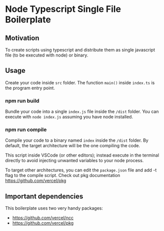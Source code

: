# Node Typescript Single File Boilerplate

## Motivation

To create scripts using typescript and distribute them as single javascript file (to be executed with node) or binary.

## Usage

Create your code inside `src` folder. The function `main()` inside `index.ts` is the program entry point.

### npm run build
Bundle your code into a single `index.js` file inside the `/dist` folder. You can execute with `node index.js` assuming you have node installed.

### npm run compile
Compile your code to a binary named `index` inside the `/dist` folder. By default, the target architecture will be the one compiling the code.

This script inside VSCode (or other editors); instead execute in the terminal directly to avoid injecting unwanted variables to your node process.

To target other architectures, you can edit the `package.json` file and add -t flag to the compile script. Check out pkg documentation https://github.com/vercel/pkg

## Important dependencies

This boilerplate uses two very handy packages:
- https://github.com/vercel/ncc
- https://github.com/vercel/pkg
